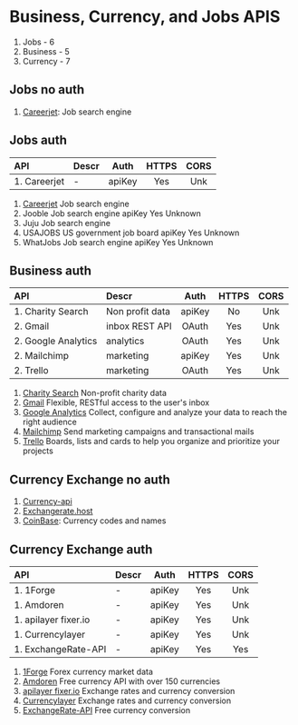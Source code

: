 # Business, Currency, and Jobs APIS

1. Jobs - 6
1. Business - 5
1. Currency - 7

## Jobs no auth

1. [Careerjet](https://www.careerjet.com/partners/api/): Job search engine

## Jobs auth

| API          | Descr |  Auth  | HTTPS | CORS |
| :----------- | :---- | :----: | :---: | :--: |
| 1. Careerjet | -     | apiKey |  Yes  | Unk  |

1. [Careerjet]() Job search engine
1. Jooble Job search engine apiKey Yes Unknown
1. Juju Job search engine
1. USAJOBS US government job board apiKey Yes Unknown
1. WhatJobs Job search engine apiKey Yes Unknown

## Business auth

| API                 | Descr           |  Auth  | HTTPS | CORS |
| :------------------ | :-------------- | :----: | :---: | :--: |
| 1. Charity Search   | Non profit data | apiKey |  No   | Unk  |
| 2. Gmail            | inbox REST API  | OAuth  |  Yes  | Unk  |
| 2. Google Analytics | analytics       | OAuth  |  Yes  | Unk  |
| 2. Mailchimp        | marketing       | apiKey |  Yes  | Unk  |
| 2. Trello           | marketing       | OAuth  |  Yes  | Unk  |

1. [Charity Search](http://charityapi.orghunter.com/) Non-profit charity data
1. [Gmail](https://developers.google.com/gmail/api/) Flexible, RESTful access to the user's inbox
1. [Google Analytics](https://developers.google.com/analytics/) Collect, configure and analyze your data to reach the right audience
1. [Mailchimp](https://mailchimp.com/developer/) Send marketing campaigns and transactional mails
1. [Trello](https://developers.trello.com/) Boards, lists and cards to help you organize and prioritize your projects

## Currency Exchange no auth

1. [Currency-api](https://github.com/fawazahmed0/currency-api#readme)
1. [Exchangerate.host](https://exchangerate.host/#/#docs)
1. [CoinBase](https://docs.cloud.coinbase.com/sign-in-with-coinbase/docs/api-users#data-endpoints): Currency codes and names

## Currency Exchange auth

| API                  | Descr |  Auth  | HTTPS | CORS |
| :------------------- | :---- | :----: | :---: | :--: |
| 1. 1Forge            | -     | apiKey |  Yes  | Unk  |
| 1. Amdoren           | -     | apiKey |  Yes  | Unk  |
| 1. apilayer fixer.io | -     | apiKey |  Yes  | Unk  |
| 1. Currencylayer     | -     | apiKey |  Yes  | Unk  |
| 1. ExchangeRate-API  | -     | apiKey |  Yes  | Yes  |

1. [1Forge](https://1forge.com/forex-data-api/api-documentation) Forex currency market data
1. [Amdoren](https://www.amdoren.com/currency-api/) Free currency API with over 150 currencies
1. [apilayer fixer.io](https://fixer.io/) Exchange rates and currency conversion
1. [Currencylayer](https://currencylayer.com/documentation) Exchange rates and currency conversion
1. [ExchangeRate-API](https://www.exchangerate-api.com/) Free currency conversion
